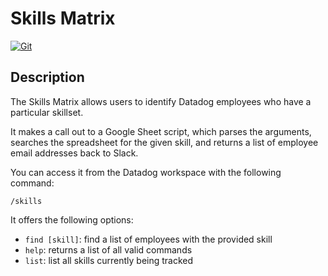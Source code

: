 # Skills Matrix

[![Git](https://app.soluble.cloud/api/v1/public/badges/132a2f19-9ab8-467f-9fe6-7a4c05f81ad3.svg?orgId=498499820349)](https://app.soluble.cloud/repos/details/github.com/jeffkwiat/skills-matrix?orgId=498499820349)  

## Description
The Skills Matrix allows users to identify Datadog employees who have a particular skillset.

It makes a call out to a Google Sheet script, which parses the arguments, searches the spreadsheet for the given skill, and returns a list of employee email addresses back to Slack.

You can access it from the Datadog workspace with the following command:

`/skills`

It offers the following options:
 
 * `find [skill]`: find a list of employees with the provided skill
 * `help`: returns a list of all valid commands
 * `list`: list all skills currently being tracked